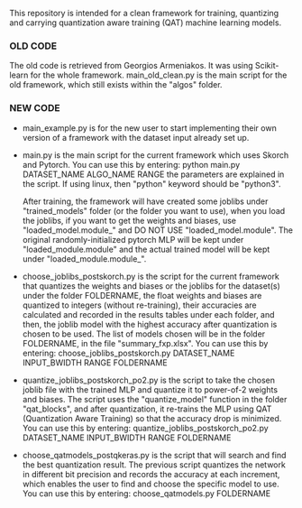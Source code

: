 This repository is intended for a clean framework for training, quantizing and carrying quantization aware training (QAT) machine learning models.

### OLD CODE
The old code is retrieved from Georgios Armeniakos. It was using Scikit-learn for the whole framework.
main_old_clean.py is the main script for the old framework, which still exists within the "algos" folder.

### NEW CODE
- main_example.py is for the new user to start implementing their own version of a framework with the dataset input already set up.

- main.py is the main script for the current framework which uses Skorch and Pytorch. You can use this by entering:
python main.py DATASET_NAME ALGO_NAME RANGE
the parameters are explained in the script. If using linux, then "python" keyword should be "python3".

  After training, the framework will have created some joblibs under "trained_models" folder (or the folder you want to use), 
    when you load the joblibs, if you want to get the weights and biases, use "loaded_model.module_" 
    and DO NOT USE "loaded_model.module". The original randomly-initialized pytorch MLP will be kept under "loaded_module.module" 
    and the actual trained model will be kept under "loaded_module.module_".

- choose_joblibs_postskorch.py is the script for the current framework that quantizes the weights and biases or the joblibs for the dataset(s) under the folder FOLDERNAME, the float weights and biases are quantized to integers (without re-training), their accuracies are calculated and recorded in the results tables under each folder, and then, the joblib model with the highest accuracy after quantization is chosen to be used. The list of models chosen will be in the folder FOLDERNAME, in the file "summary_fxp.xlsx". You can use this by entering:
choose_joblibs_postskorch.py DATASET_NAME INPUT_BWIDTH RANGE FOLDERNAME

- quantize_joblibs_postskorch_po2.py is the script to take the chosen joblib file with the trained MLP and quantize it to power-of-2 weights and biases. The script uses the "quantize_model" function in the folder "qat_blocks", and after quantization, it re-trains the MLP using QAT (Quantization Aware Training) so that the accuracy drop is minimized. You can use this by entering:
quantize_joblibs_postskorch_po2.py DATASET_NAME INPUT_BWIDTH RANGE FOLDERNAME

- choose_qatmodels_postqkeras.py is the script that will search and find the best quantization result. The previous script quantizes the network in different bit precision and records the accuracy at each increment, which enables the user to find and choose the specific model to use. You can use this by entering:
choose_qatmodels.py FOLDERNAME

